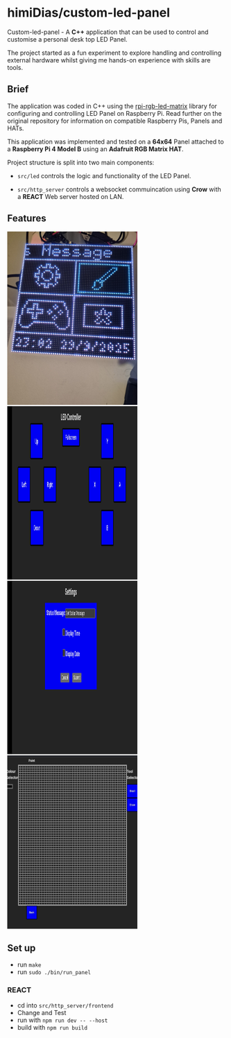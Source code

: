 # himiDias/custom-led-panel

Custom-led-panel - A **C++** application that can be used to control and customise a personal desk top LED Panel.

The project started as a fun experiment to explore handling and controlling external hardware whilst giving me hands-on experience with skills are tools.

## Brief

The application was coded in C++ using the [rpi-rgb-led-matrix](https://github.com/hzeller/rpi-rgb-led-matrix) library for configuring and controlling LED Panel on Raspberry Pi. Read further on the original repository for information on compatible Raspberry Pis, Panels and HATs.

This application was implemented and tested on a **64x64** Panel attached to a **Raspberry Pi 4 Model B** using an **Adafruit RGB Matrix HAT**.

Project structure is split into two main components:

- `src/led` controls the logic and functionality of the LED Panel.

- `src/http_server` controls a websocket commuincation using **Crow** with a **REACT** Web server hosted on LAN.

## Features

<img src="/assets/panel_main.jpg" alt = "LED Panel - Main Screen" width = "300" height = "400">

<img src="/assets/site_main.jpg" alt = "LED Panel - Main Screen" width = "300" height = "400">

<img src="/assets/site_settings.jpg" alt = "LED Panel - Main Screen" width = "300" height = "400">

<img src="/assets/site_draw.jpg" alt = "LED Panel - Main Screen" width = "300" height = "400">

 
## Set up

- run `make`
- run `sudo ./bin/run_panel`

### REACT

- cd into `src/http_server/frontend`
- Change and Test
- run with `npm run dev -- --host`
- build with `npm run build`
